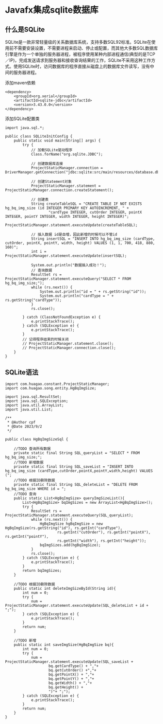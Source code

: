 # Javafx集成sqlite数据库



## 什么是SQLite



SQLite是一款非常轻量级的关系数据库系统，支持多数SQL92标准。SQLite在使用前不需要安装设置，不需要进程来启动、停止或配置，而其他大多数SQL数据库引擎是作为一个单独的服务器进程，被程序使用某种内部进程通信(典型的是TCP／IP)，完成发送请求到服务器和接收查询结果的工作，SQLite不采用这种工作方式。使用SQLite时，访问数据库的程序直接从磁盘上的数据库文件读写，没有中间的服务器进程。

添加maven依赖

	<dependency>
	    <groupId>org.xerial</groupId>
	    <artifactId>sqlite-jdbc</artifactId>
	    <version>3.43.0.0</version>
	</dependency>


添加SQLite配置类

    import java.sql.*;
    
    public class SQLiteInitConfig {
        public static void main(String[] args) {
            try {
                // 加载SQLite驱动程序
                Class.forName("org.sqlite.JDBC");
    
                // 创建数据库连接
                ProjectStaticManager.connection = DriverManager.getConnection("jdbc:sqlite:src/main/resources/database.db");
    
                // 创建Statement对象
                ProjectStaticManager.statement = ProjectStaticManager.connection.createStatement();
    
                // 创建表
                String createTableSQL = "CREATE TABLE IF NOT EXISTS hg_bq_img_size (id INTEGER PRIMARY KEY AUTOINCREMENT, " +
                        "cardType INTEGER, cutOrder INTEGER, pointX INTEGER, pointY INTEGER, width INTEGER, height INTEGER)";
                ProjectStaticManager.statement.executeUpdate(createTableSQL);
    
                // 插入数据 id是自增，因此新增的时候可以不管id
                String insertSQL = "INSERT INTO hg_bq_img_size (cardType, cutOrder, pointX, pointY, width, height) VALUES (1, 1, 700, 418, 880, 160)";
                int i = ProjectStaticManager.statement.executeUpdate(insertSQL);
    
                System.out.println("数据插入成功！");
    			// 查询数据
                ResultSet rs = ProjectStaticManager.statement.executeQuery("SELECT * FROM hg_bq_img_size;");
                while (rs.next()) {
                    System.out.println("id = " + rs.getString("id"));
                    System.out.println("cardType = " + rs.getString("cardType"));
                }
                rs.close();
    
            } catch (ClassNotFoundException e) {
                e.printStackTrace();
            } catch (SQLException e) {
                e.printStackTrace();
            }
            // 记得程序结束的时候关闭 
            // ProjectStaticManager.statement.close();
            // ProjectStaticManager.connection.close();
        }
    }


## SQLite语法

```
import com.huagao.constant.ProjectStaticManager;
import com.huagao.song.entity.HgBqImgSize;

import java.sql.ResultSet;
import java.sql.SQLException;
import java.util.ArrayList;
import java.util.List;

/**
 * @Author cpf
 * @Date 2023/9/2
 */

public class HgBqImgSizeSql {

    //TODO 查询所有数据
    private static final String SQL_queryList = "SELECT * FROM hg_bq_img_size;";
    //TODO 新增数据
    private static final String SQL_saveList = "INSERT INTO hg_bq_img_size (cardType,cutOrder,pointX,pointY,width,height) VALUES (";
    //TODO 根据ID删除数据
    private static final String SQL_deleteList = "DELETE FROM hg_bq_img_size WHERE id = ";
    //TODO 查询
    public static List<HgBqImgSize> queryImgSizeList(){
        List<HgBqImgSize> bqImgSizes = new ArrayList<HgBqImgSize>();
        try {
            ResultSet rs = ProjectStaticManager.statement.executeQuery(SQL_queryList);
            while (rs.next()) {
                HgBqImgSize hgBqImgSize = new HgBqImgSize(rs.getString("id"), rs.getInt("cardType"),
                        rs.getInt("cutOrder"), rs.getInt("pointX"), rs.getInt("pointY"),
                        rs.getInt("width"), rs.getInt("height"));
                bqImgSizes.add(hgBqImgSize);
            }
            rs.close();
        } catch (SQLException e) {
            e.printStackTrace();
        }
        return bqImgSizes;
    }

    //TODO 根据ID删除数据
    public static int deleteImgSizeById(String id){
        int num = 0;
        try {
            num = ProjectStaticManager.statement.executeUpdate(SQL_deleteList + id + ";");
        } catch (SQLException e) {
            e.printStackTrace();
        }
        return num;
    }

    //TODO 新增
    public static int saveImgSize(HgBqImgSize bq){
        int num = 0;
        try {
            num = ProjectStaticManager.statement.executeUpdate(SQL_saveList +
                    bq.getCardType() + ","+
                    bq.getCutOrder() +","+
                    bq.getPointX() + ","+
                    bq.getPointY() + ","+
                    bq.getWidth() + ","+
                    bq.getHeight() +
                    ")"+ ";");
        } catch (SQLException e) {
            e.printStackTrace();
        }
        return num;
    }
}
```



